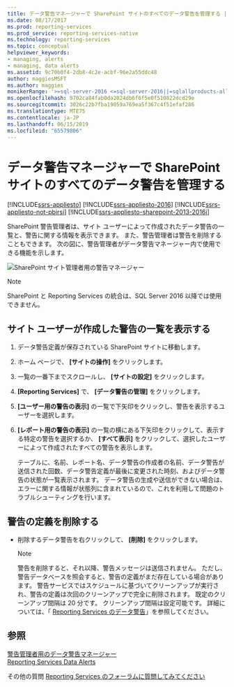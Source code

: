 ```yaml
---
title: データ警告マネージャーで SharePoint サイトのすべてのデータ警告を管理する | Microsoft Docs
ms.date: 08/17/2017
ms.prod: reporting-services
ms.prod_service: reporting-services-native
ms.technology: reporting-services
ms.topic: conceptual
helpviewer_keywords:
- managing, alerts
- managing, data alerts
ms.assetid: 9c70b0f4-2db8-4c2e-acbf-96e2a55ddc48
author: maggiesMSFT
ms.author: maggies
monikerRange: '>=sql-server-2016 <=sql-server-2016||=sqlallproducts-allversions'
ms.openlocfilehash: 9702ca84fab0da2024db6f6f5e0f510822dcd29e
ms.sourcegitcommit: 3026c22b7fba19059a769ea5f367c4f51efaf286
ms.translationtype: MTE75
ms.contentlocale: ja-JP
ms.lasthandoff: 06/15/2019
ms.locfileid: "65579806"
---
```

# <a name="manage-all-data-alerts-on-a-sharepoint-site-in-data-alert-manager"></a>データ警告マネージャーで SharePoint サイトのすべてのデータ警告を管理する

[!INCLUDE[ssrs-appliesto](../includes/ssrs-appliesto.md)] [!INCLUDE[ssrs-appliesto-2016](../includes/ssrs-appliesto-2016.md)] [!INCLUDE[ssrs-appliesto-not-pbirsi](../includes/ssrs-appliesto-not-pbirs.md)] [!INCLUDE[ssrs-appliesto-sharepoint-2013-2016i](../includes/ssrs-appliesto-sharepoint-2013-2016.md)]

SharePoint 警告管理者は、サイト ユーザーによって作成されたデータ警告の一覧と、警告に関する情報を表示できます。 また、警告管理者は警告を削除することもできます。 次の図に、警告管理者がデータ警告マネージャー内で使用できる機能を示します。

 ![SharePoint サイト管理者用の警告マネージャー](../reporting-services/media/rs-alertmanagersite.gif "SharePoint サイト管理者用の警告マネージャー")

> [!NOTE]
> SharePoint と Reporting Services の統合は、SQL Server 2016 以降では使用できません。

## <a name="view-a-list-of-alerts-created-by-a-site-user"></a>サイト ユーザーが作成した警告の一覧を表示する  
  
1.  データ警告定義が保存されている SharePoint サイトに移動します。  
  
2.  ホーム ページで、 **[サイトの操作]** をクリックします。  
  
3.  一覧の一番下までスクロールし、 **[サイトの設定]** をクリックします。  
  
4.  **[Reporting Services]** で、 **[データ警告の管理]** をクリックします。  
  
5.  **[ユーザー用の警告の表示]** の一覧で下矢印をクリックし、警告を表示するユーザーを選択します。  
  
6.  **[レポート用の警告の表示]** の一覧の横にある下矢印をクリックして、表示する特定の警告を選択するか、 **[すべて表示]** をクリックして、選択したユーザーによって作成されたすべての警告を表示します。  
  
     テーブルに、名前、レポート名、データ警告の作成者の名前、データ警告が送信された回数、データ警告定義が最後に変更された時刻、およびデータ警告の状態が一覧表示されます。 データ警告の生成や送信ができない場合は、エラーに関する情報が状態列に含まれているので、これを利用して問題のトラブルシューティングを行います。  
  
## <a name="delete-an-alert-definition"></a>警告の定義を削除する  
  
-   削除するデータ警告を右クリックして、 **[削除]** をクリックします。  
  
    > [!NOTE]  
    >  警告を削除すると、それ以降、警告メッセージは送信されません。 ただし、警告データベースを照会すると、警告の定義がまだ存在している場合があります。 警告サービスではスケジュールに基づいてクリーンアップが実行され、警告の定義は次回のクリーンアップで完全に削除されます。 既定のクリーンアップ間隔は 20 分です。 クリーンアップ間隔は設定可能です。 詳細については、「 [Reporting Services のデータ警告](../reporting-services/reporting-services-data-alerts.md)」を参照してください。  

## <a name="see-also"></a>参照

[警告管理者用のデータ警告マネージャー](../reporting-services/data-alert-manager-for-alerting-administrators.md)   
[Reporting Services Data Alerts](../reporting-services/reporting-services-data-alerts.md)  

その他の質問 [Reporting Services のフォーラムに質問してみてください](https://go.microsoft.com/fwlink/?LinkId=620231)
